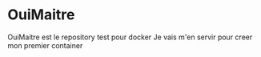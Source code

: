 # OuiMaitre
OuiMaitre est le repository test pour docker
Je vais m'en servir pour creer mon premier container

